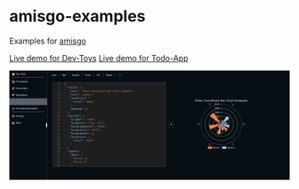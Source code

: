 # amisgo-examples

Examples for [amisgo](https://github.com/zrcoder/amisgo)

[Live demo for Dev-Toys](https://amisgo-examples.onrender.com)
[Live demo for Todo-App](https://colossal-lacie-rdor-96fe5ee1.koyeb.app/todos)

![devtoys](dtoy.png)
